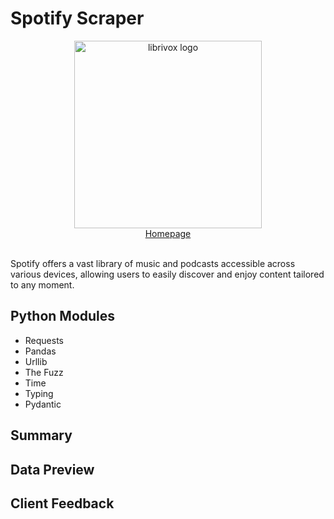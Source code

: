 # Spotify Scraper
<div align="center">
    <picture><img width="300px" alt="librivox logo" src="https://github.com/miahj1/spotify-scraper/assets/84815985/99f64653-bacf-4642-8c11-bf47b7b7bc64"></picture>
    <div align="center"><a href="https://open.spotify.com">Homepage</a></div>
</div>
<br>

Spotify offers a vast library of music and podcasts accessible across various devices, allowing users to easily discover and enjoy content tailored to any moment.

## Python Modules
- Requests
- Pandas
- Urllib
- The Fuzz
- Time
- Typing
- Pydantic

## Summary


## Data Preview


## Client Feedback

